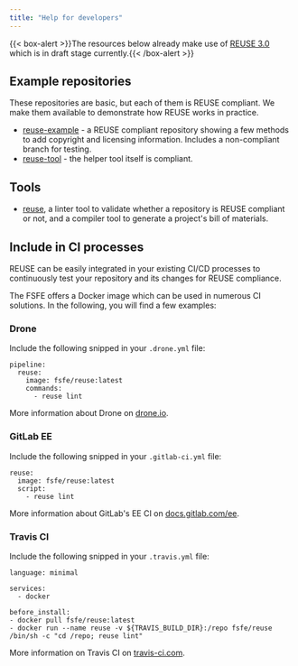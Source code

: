 ```yaml
---
title: "Help for developers"
---
```


{{< box-alert >}}The resources below already make use of [REUSE 3.0](https://github.com/fsfe/reuse-docs/tree/v3.0a1) which is in draft stage currently.{{< /box-alert >}}

## Example repositories

These repositories are basic, but each of them is REUSE compliant. We make them available to demonstrate how REUSE works in practice.

- [reuse-example](https://github.com/fsfe/reuse-example) - a REUSE compliant repository showing a few methods to add copyright and licensing information. Includes a non-compliant branch for testing.
- [reuse-tool](https://github.com/fsfe/reuse-tool) - the helper tool itself is compliant.

## Tools

- [reuse](https://github.com/fsfe/reuse-tool), a linter tool to validate whether a repository is REUSE compliant or not, and a compiler tool to generate a project's bill of materials.

## Include in CI processes

REUSE can be easily integrated in your existing CI/CD processes to continuously test your repository and its changes for REUSE compliance.</p>

The FSFE offers a Docker image which can be used in numerous CI solutions. In the following, you will find a few examples:</p>

### Drone

Include the following snipped in your `.drone.yml` file:

```
pipeline:
  reuse:
    image: fsfe/reuse:latest
    commands:
      - reuse lint
```

More information about Drone on [drone.io](https://drone.io).

### GitLab EE

Include the following snipped in your `.gitlab-ci.yml` file:

```
reuse:
  image: fsfe/reuse:latest
  script:
    - reuse lint
```

More information about GitLab's EE CI on [docs.gitlab.com/ee](https://docs.gitlab.com/ee/).

### Travis CI

Include the following snipped in your `.travis.yml` file:

```
language: minimal

services:
  - docker

before_install:
- docker pull fsfe/reuse:latest
- docker run --name reuse -v ${TRAVIS_BUILD_DIR}:/repo fsfe/reuse /bin/sh -c "cd /repo; reuse lint"
```

More information on Travis CI on [travis-ci.com](https://travis-ci.com).
